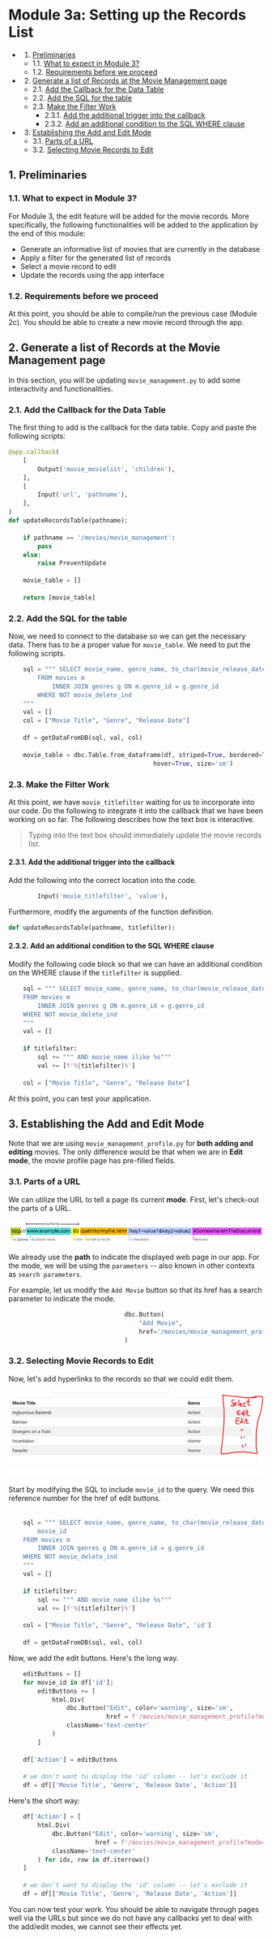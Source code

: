 # Module 3a: Setting up the Records List
<!-- vscode-markdown-toc -->
* 1. [Preliminaries](#Preliminaries)
	* 1.1. [What to expect in Module 3?](#WhattoexpectinModule3)
	* 1.2. [Requirements before we proceed](#Requirementsbeforeweproceed)
* 2. [Generate a list of Records at the Movie Management page](#GeneratealistofRecordsattheMovieManagementpage)
	* 2.1. [Add the Callback for the Data Table](#AddtheCallbackfortheDataTable)
	* 2.2. [Add the SQL for the table](#AddtheSQLforthetable)
	* 2.3. [Make the Filter Work](#MaketheFilterWork)
		* 2.3.1. [Add the additional trigger into the callback](#Addtheadditionaltriggerintothecallback)
		* 2.3.2. [Add an additional condition to the SQL WHERE clause](#AddanadditionalconditiontotheSQLWHEREclause)
* 3. [Establishing the Add and Edit Mode](#EstablishingtheAddandEditMode)
	* 3.1. [Parts of a URL](#PartsofaURL)
	* 3.2. [Selecting Movie Records to Edit](#SelectingMovieRecordstoEdit)

<!-- vscode-markdown-toc-config
	numbering=true
	autoSave=true
	/vscode-markdown-toc-config -->
<!-- /vscode-markdown-toc -->
##  1. <a name='Preliminaries'></a>Preliminaries

###  1.1. <a name='WhattoexpectinModule3'></a>What to expect in Module 3?

For Module 3, the edit feature will be added for the movie records. More specifically, the following functionalities will be added to the application by the end of this module:
* Generate an informative list of movies that are currently in the database
* Apply a filter for the generated list of records
* Select a movie record to edit
* Update the records using the app interface

###  1.2. <a name='Requirementsbeforeweproceed'></a>Requirements before we proceed

At this point, you should be able to compile/run the previous case (Module 2c). You should be able to create a new movie record through the app. 


##  2. <a name='GeneratealistofRecordsattheMovieManagementpage'></a>Generate a list of Records at the Movie Management page

In this section, you will be updating `movie_management.py` to add some interactivity and functionalities. 

###  2.1. <a name='AddtheCallbackfortheDataTable'></a>Add the Callback for the Data Table

The first thing to add is the callback for the data table. Copy and paste the following scripts:
```python
@app.callback(
    [
        Output('movie_movielist', 'children'),
    ],
    [
        Input('url', 'pathname'),
    ],
)
def updateRecordsTable(pathname):
    
    if pathname == '/movies/movie_management':
        pass
    else:
        raise PreventUpdate

    movie_table = []
    
    return [movie_table]
```

###  2.2. <a name='AddtheSQLforthetable'></a>Add the SQL for the table

Now, we need to connect to the database so we can get the necessary data. There has to be a proper value for `movie_table`. We need to put the following scripts. 

```python
	sql = """ SELECT movie_name, genre_name, to_char(movie_release_date, 'DD Mon YYYY')
		FROM movies m
			INNER JOIN genres g ON m.genre_id = g.genre_id
		WHERE NOT movie_delete_ind
	"""
	val = []
	col = ["Movie Title", "Genre", "Release Date"]

	df = getDataFromDB(sql, val, col)

	movie_table = dbc.Table.from_dataframe(df, striped=True, bordered=True,
										hover=True, size='sm')
```

###  2.3. <a name='MaketheFilterWork'></a>Make the Filter Work

At this point, we have `movie_titlefilter` waiting for us to incorporate into our code. Do the following to integrate it into the callback that we have been working on so far. The following describes how the text box is interactive. 

> Typing into the text box should immediately update the movie records list. 

####  2.3.1. <a name='Addtheadditionaltriggerintothecallback'></a>Add the additional trigger into the callback

Add the following into the correct location into the code. 
```python
        Input('movie_titlefilter', 'value'),
```
Furthermore, modify the arguments of the function definition. 
```python
def updateRecordsTable(pathname, titlefilter):
```

####  2.3.2. <a name='AddanadditionalconditiontotheSQLWHEREclause'></a>Add an additional condition to the SQL WHERE clause

Modify the following code block so that we can have an additional condition on the WHERE clause if the `titlefilter` is supplied. 

```python
	sql = """ SELECT movie_name, genre_name, to_char(movie_release_date, 'DD Mon YYYY')
	FROM movies m
		INNER JOIN genres g ON m.genre_id = g.genre_id
	WHERE NOT movie_delete_ind
	"""
	val = []

	if titlefilter:
		sql += """ AND movie_name ilike %s"""
		val += [f'%{titlefilter}%']
	
	col = ["Movie Title", "Genre", "Release Date"]
```

At this point, you can test your application. 

##  3. <a name='EstablishingtheAddandEditMode'></a>Establishing the Add and Edit Mode

Note that we are using `movie_management_profile.py` for **both adding and editing** movies. The only difference would be that when we are in **Edit mode**, the movie profile page has pre-filled fields. 

###  3.1. <a name='PartsofaURL'></a>Parts of a URL
We can utilize the URL to tell a page its current **mode**. First, let's check-out the parts of a URL. 

![](./readme_img/urlparts.png)

We already use the **path** to indicate the displayed web page in our app. For the mode, we will be using the `parameters` -- also known in other contexts as `search parameters`.

For example, let us modify the `Add Movie` button so that its href has a search parameter to indicate the mode. 

```python
                                dbc.Button(
                                    "Add Movie",
                                    href='/movies/movie_management_profile?mode=add'
                                )
```


###  3.2. <a name='SelectingMovieRecordstoEdit'></a>Selecting Movie Records to Edit

Now, let's add hyperlinks to the records so that we could edit them. 

![](./readme_img/edit_buttons.png)

Start by modifying the SQL to include `movie_id` to the query. We need this reference number for the href of edit buttons. 
```python

    sql = """ SELECT movie_name, genre_name, to_char(movie_release_date, 'DD Mon YYYY'), 
        movie_id
    FROM movies m
        INNER JOIN genres g ON m.genre_id = g.genre_id
    WHERE NOT movie_delete_ind
    """
    val = []

    if titlefilter:
        sql += """ AND movie_name ilike %s"""
        val += [f'%{titlefilter}%']
    
    col = ["Movie Title", "Genre", "Release Date", 'id']

    df = getDataFromDB(sql, val, col)
```


Now, we add the edit buttons. Here's the long way. 
```python
    editButtons = []
    for movie_id in df['id']:
        editButtons += [
            html.Div(
                dbc.Button("Edit", color='warning', size='sm', 
                           href = f'/movies/movie_management_profile?mode=edit&id={movie_id}'),
                className='text-center'
            )
        ]
    
    df['Action'] = editButtons
    
    # we don't want to display the 'id' column -- let's exclude it
    df = df[['Movie Title', 'Genre', 'Release Date', 'Action']]
```

Here's the short way:
```python
    df['Action'] = [
        html.Div(
            dbc.Button("Edit", color='warning', size='sm', 
                        href = f'/movies/movie_management_profile?mode=edit&id={row['id']}'),
            className='text-center'
        ) for idx, row in df.iterrows()
    ]
    
    # we don't want to display the 'id' column -- let's exclude it
    df = df[['Movie Title', 'Genre', 'Release Date', 'Action']]
```

You can now test your work. You should be able to navigate through pages well via the URLs but since we do not have any callbacks yet to deal with the add/edit modes, we cannot see their effects yet. 